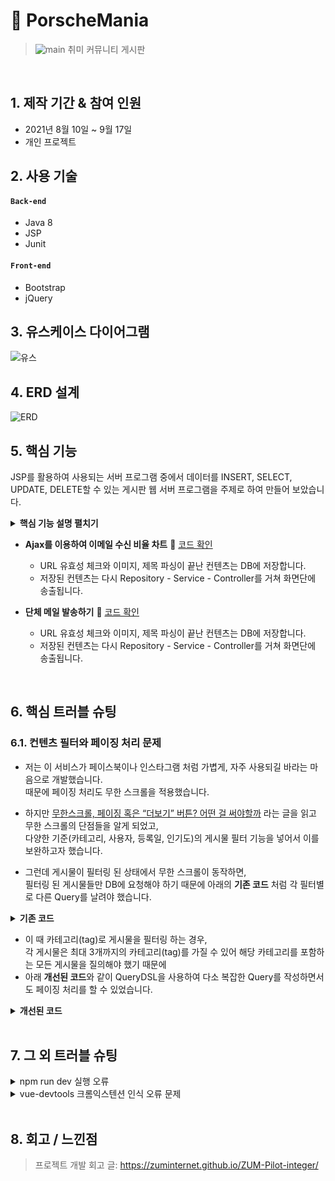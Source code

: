 # :pushpin: PorscheMania
>![main](https://user-images.githubusercontent.com/84886987/135220247-5b59b92d-e0cd-4244-878a-cd00d29524a2.png)
>취미 커뮤니티 게시판  

</br>

## 1. 제작 기간 & 참여 인원
- 2021년 8월 10일 ~ 9월 17일
- 개인 프로젝트


## 2. 사용 기술
#### `Back-end`
  - Java 8
  - JSP
  - Junit

#### `Front-end`
  - Bootstrap
  - jQuery

## 3. 유스케이스 다이어그램
![유스](https://user-images.githubusercontent.com/84886987/135211122-49c3e615-1f68-49a8-8707-5425bdd5c994.png)

## 4. ERD 설계
![ERD](https://user-images.githubusercontent.com/84886987/135211132-3e41da6e-2bd2-4798-b783-b585cbdd51aa.png)

## 5. 핵심 기능
JSP를 활용하여 사용되는 서버 프로그램 중에서 
데이터를 INSERT, SELECT, UPDATE, DELETE할 수 있는 
게시판 웹 서버 프로그램을 주제로 하여 만들어 보았습니다. 

<details>
<summary><b>핵심 기능 설명 펼치기</b></summary>
<div markdown="1">

### 5.1. DB 연결

- :pushpin: [코드 확인](https://github.com/1000MARIN/porscheMania/blob/master/src/main/java/com/example/repository/JdbcUtils.java#L12)
  - Eclipse project에 JDBC 라이브러리 추가하였습니다.
  - MySQL JDBC Driver 등록 하였습니다.

### 5.2. Service


- **가입시 아이디 중복 확인** :pushpin: [코드 확인](https://github.com/1000MARIN/porscheMania/blob/master/src/main/webapp/member/joinIdDupChk.jsp#L33) :pushpin: [코드 확인](https://github.com/1000MARIN/porscheMania/blob/master/src/main/java/com/example/repository/MemberDAO.java#L163)
  - 아이디 조건으로 카운트합니다.
  - 아이디가 있으면 count가 1 없으면 0으로 조회합니다.

- **다중 파일 첨부** :pushpin: [코드 확인](https://github.com/1000MARIN/porscheMania/blob/master/src/main/webapp/board/boardWritePro.jsp#L71)
  - MultipartRequest 를 사용하기 위해서는 com.oreilly.servlet 패키지를 import 해야 합니다.   
  - MultipartRequest 는 객체를 생성하자 마자 파일을 업로드 합니다.
  
- **채팅** :pushpin: [코드 확인](https://github.com/1000MARIN/porscheMania/blob/master/src/main/webapp/websocket/simpleChat.jsp#L98)
  - 서버측 자바 소스에서 @ServerEndpoint 부분이 클라이언트에서 접속할 서버 주소입니다.
  - @OnMessage는 클라이언트로부터 메시지가 도착했을 경우 처리 방법입니다.
  - @OnOpen과 @onClose는 클라이언트가 접속을 할 때와 접속이 끊어졌을떄의 처리입니다.

### 5.3. 관리자 모드

- **Json를 이용하여 이메일 수신 비율 차트** :pushpin: [코드 확인](https://github.com/1000MARIN/porscheMania/blob/master/src/main/webapp/chart/pieChartEmail.jsp#L25)
  - URL 유효성 체크와 이미지, 제목 파싱이 끝난 컨텐츠는 DB에 저장합니다.
  - 저장된 컨텐츠는 다시 Repository - Service - Controller를 거쳐 화면단에 송출됩니다.
  <details>
<summary><b>서버 코드</b></summary>
<div markdown="1">

  ```java
  @WebServlet(urlPatterns = "/api/chart/*")
public class ChartRestServlet extends HttpServlet {
	
	private static final String BASE_URI = "/api/chart";

	@Override
	protected void doGet(HttpServletRequest request, HttpServletResponse response) throws ServletException, IOException {
		
		String requestURI = request.getRequestURI();
		System.out.println("requestURI : " + requestURI);
		
		String str = requestURI.substring(BASE_URI.length());
		str = str.substring(1); // 맨 앞에 슬래시(/) 제거
		System.out.println("str = " + str);
		
		if (str.equals("gender-per-count")) {
			printGenderPerCount(request, response);
		}
		
	} // doGet
	
	
	private void printGenderPerCount(HttpServletRequest request, HttpServletResponse response) throws ServletException, IOException {
		// http://localhost:8090/api/chart/gender-per-count
		
		MemberDAO memberDAO = MemberDAO.getInstance();

		List<Map<String, Object>> list = memberDAO.getGenderPerCount();


		List<String> labelList = new ArrayList<>(); // 레이블을 담을 리스트 준비
		List<Integer> dataList = new ArrayList<>(); // 데이터를 담을 리스트 준비

		for (Map<String, Object> map : list) {
			
			labelList.add((String) map.get("recv_email"));
			dataList.add((Integer) map.get("cnt"));
		} // for

		// Gson 객체 준비
		Gson gson = new Gson();
		
		Map<String, Object> map = new HashMap<>(); // { labelList: ['남성','여성'], dataList: [2,1] }
		map.put("labelList", labelList);
		map.put("dataList", dataList);
		
		String strJson = gson.toJson(map);
		System.out.println("strJson : " + strJson);
		
		response.setContentType("application/json; charset=UTF-8");
		PrintWriter out = response.getWriter();
		out.print(strJson);
		out.flush();
	} // printGenderPerCount
}
  ```

</div>
</details>

- **Ajax를 이용하여 이메일 수신 비율 차트** :pushpin: [코드 확인](https://github.com/1000MARIN/porscheMania/blob/master/src/main/webapp/chart/pieChartEmailAjax.jsp#L128)
  - URL 유효성 체크와 이미지, 제목 파싱이 끝난 컨텐츠는 DB에 저장합니다.
  - 저장된 컨텐츠는 다시 Repository - Service - Controller를 거쳐 화면단에 송출됩니다.
  
- **단체 메일 발송하기** :pushpin: [코드 확인](https://github.com/1000MARIN/porscheMania/blob/master/src/main/java/com/example/email/MultiPartEmailServlet.java#L23)
  - URL 유효성 체크와 이미지, 제목 파싱이 끝난 컨텐츠는 DB에 저장합니다.
  - 저장된 컨텐츠는 다시 Repository - Service - Controller를 거쳐 화면단에 송출됩니다.

</div>
</details>

</br>

## 6. 핵심 트러블 슈팅
### 6.1. 컨텐츠 필터와 페이징 처리 문제
- 저는 이 서비스가 페이스북이나 인스타그램 처럼 가볍게, 자주 사용되길 바라는 마음으로 개발했습니다.  
때문에 페이징 처리도 무한 스크롤을 적용했습니다.

- 하지만 [무한스크롤, 페이징 혹은 “더보기” 버튼? 어떤 걸 써야할까](https://cyberx.tistory.com/82) 라는 글을 읽고 무한 스크롤의 단점들을 알게 되었고,  
다양한 기준(카테고리, 사용자, 등록일, 인기도)의 게시물 필터 기능을 넣어서 이를 보완하고자 했습니다.

- 그런데 게시물이 필터링 된 상태에서 무한 스크롤이 동작하면,  
필터링 된 게시물들만 DB에 요청해야 하기 때문에 아래의 **기존 코드** 처럼 각 필터별로 다른 Query를 날려야 했습니다.

<details>
<summary><b>기존 코드</b></summary>
<div markdown="1">

~~~java
/**
 * 게시물 Top10 (기준: 댓글 수 + 좋아요 수)
 * @return 인기순 상위 10개 게시물
 */
public Page<PostResponseDto> listTopTen() {

    PageRequest pageRequest = PageRequest.of(0, 10, Sort.Direction.DESC, "rankPoint", "likeCnt");
    return postRepository.findAll(pageRequest).map(PostResponseDto::new);
}

/**
 * 게시물 필터 (Tag Name)
 * @param tagName 게시물 박스에서 클릭한 태그 이름
 * @param pageable 페이징 처리를 위한 객체
 * @return 해당 태그가 포함된 게시물 목록
 */
public Page<PostResponseDto> listFilteredByTagName(String tagName, Pageable pageable) {

    return postRepository.findAllByTagName(tagName, pageable).map(PostResponseDto::new);
}

// ... 게시물 필터 (Member) 생략 

/**
 * 게시물 필터 (Date)
 * @param createdDate 게시물 박스에서 클릭한 날짜
 * @return 해당 날짜에 등록된 게시물 목록
 */
public List<PostResponseDto> listFilteredByDate(String createdDate) {

    // 등록일 00시부터 24시까지
    LocalDateTime start = LocalDateTime.of(LocalDate.parse(createdDate), LocalTime.MIN);
    LocalDateTime end = LocalDateTime.of(LocalDate.parse(createdDate), LocalTime.MAX);

    return postRepository
                    .findAllByCreatedAtBetween(start, end)
                    .stream()
                    .map(PostResponseDto::new)
                    .collect(Collectors.toList());
    }
~~~

</div>
</details>

- 이 때 카테고리(tag)로 게시물을 필터링 하는 경우,  
각 게시물은 최대 3개까지의 카테고리(tag)를 가질 수 있어 해당 카테고리를 포함하는 모든 게시물을 질의해야 했기 때문에  
- 아래 **개선된 코드**와 같이 QueryDSL을 사용하여 다소 복잡한 Query를 작성하면서도 페이징 처리를 할 수 있었습니다.

<details>
<summary><b>개선된 코드</b></summary>
<div markdown="1">

~~~java
/**
 * 게시물 필터 (Tag Name)
 */
@Override
public Page<Post> findAllByTagName(String tagName, Pageable pageable) {

    QueryResults<Post> results = queryFactory
            .selectFrom(post)
            .innerJoin(postTag)
                .on(post.idx.eq(postTag.post.idx))
            .innerJoin(tag)
                .on(tag.idx.eq(postTag.tag.idx))
            .where(tag.name.eq(tagName))
            .orderBy(post.idx.desc())
                .limit(pageable.getPageSize())
                .offset(pageable.getOffset())
            .fetchResults();

    return new PageImpl<>(results.getResults(), pageable, results.getTotal());
}
~~~

</div>
</details>

</br>

## 7. 그 외 트러블 슈팅
<details>
<summary>npm run dev 실행 오류</summary>
<div markdown="1">

- Webpack-dev-server 버전을 3.0.0으로 다운그레이드로 해결
- `$ npm install —save-dev webpack-dev-server@3.0.0`

</div>
</details>

<details>
<summary>vue-devtools 크롬익스텐션 인식 오류 문제</summary>
<div markdown="1">
  
  - main.js 파일에 `Vue.config.devtools = true` 추가로 해결
  - [https://github.com/vuejs/vue-devtools/issues/190](https://github.com/vuejs/vue-devtools/issues/190)
  
</div>
</details>
    
</br>

## 8. 회고 / 느낀점
>프로젝트 개발 회고 글: https://zuminternet.github.io/ZUM-Pilot-integer/
